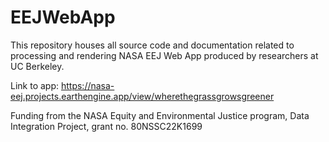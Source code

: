 # EEJWebApp
This repository houses all source code and documentation related to processing and rendering NASA EEJ Web App produced by researchers at UC Berkeley.

Link to app: https://nasa-eej.projects.earthengine.app/view/wherethegrassgrowsgreener

Funding from the NASA Equity and Environmental Justice program, Data Integration Project, grant no. 80NSSC22K1699
